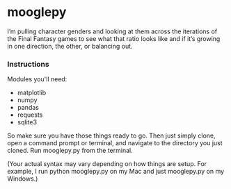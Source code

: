 # mooglepy

I’m pulling character genders and looking at them across the iterations of the Final Fantasy games to see what that ratio looks like and if it’s growing in one direction, the other, or balancing out. 

### Instructions

Modules you'll need:
* matplotlib
* numpy
* pandas
* requests
* sqlite3

So make sure you have those things ready to go.
Then just simply clone, open a command prompt or terminal, and navigate to the directory you just cloned.
Run mooglepy.py from the terminal.

(Your actual syntax may vary depending on how things are setup. For example, I run python mooglepy.py on my Mac and just mooglepy.py on my Windows.)